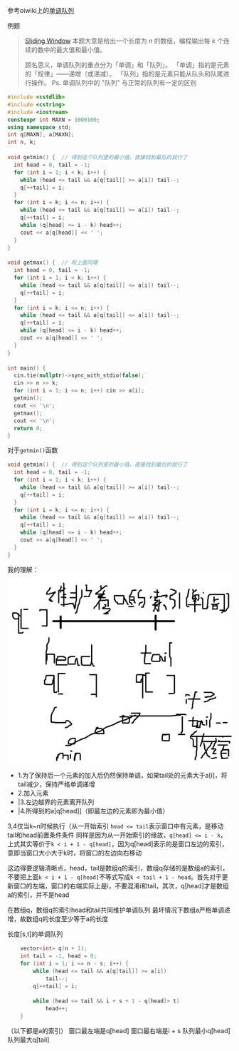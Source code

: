 参考oiwiki上的[单调队列](https://oi-wiki.org/ds/monotonous-queue/)

例题
>[Sliding Window](http://poj.org/problem?id=2823)
本题大意是给出一个长度为 $n$ 的数组，编程输出每 $k$ 个连续的数中的最大值和最小值。
>
>顾名思义，单调队列的重点分为「单调」和「队列」。
>「单调」指的是元素的「规律」——递增（或递减）。
>「队列」指的是元素只能从队头和队尾进行操作。
>Ps. 单调队列中的 "队列" 与正常的队列有一定的区别

```c++
#include <cstdlib>
#include <cstring>
#include <iostream>
constexpr int MAXN = 1000100;
using namespace std;
int q[MAXN], a[MAXN];
int n, k;

void getmin() {  // 得到这个队列里的最小值，直接找到最后的就行了
  int head = 0, tail = -1;
  for (int i = 1; i < k; i++) {
    while (head <= tail && a[q[tail]] >= a[i]) tail--;
    q[++tail] = i;
  }
  for (int i = k; i <= n; i++) {
    while (head <= tail && a[q[tail]] >= a[i]) tail--;
    q[++tail] = i;
    while (q[head] <= i - k) head++;
    cout << a[q[head]] << ' ';
  }
}

void getmax() {  // 和上面同理
  int head = 0, tail = -1;
  for (int i = 1; i < k; i++) {
    while (head <= tail && a[q[tail]] <= a[i]) tail--;
    q[++tail] = i;
  }
  for (int i = k; i <= n; i++) {
    while (head <= tail && a[q[tail]] <= a[i]) tail--;
    q[++tail] = i;
    while (q[head] <= i - k) head++;
    cout << a[q[head]] << ' ';
  }
}

int main() {
  cin.tie(nullptr)->sync_with_stdio(false);
  cin >> n >> k;
  for (int i = 1; i <= n; i++) cin >> a[i];
  getmin();
  cout << '\n';
  getmax();
  cout << '\n';
  return 0;
}
```


对于`getmin()`函数
```c++
void getmin() {  // 得到这个队列里的最小值，直接找到最后的就行了
  int head = 0, tail = -1;
  for (int i = 1; i < k; i++) {
    while (head <= tail && a[q[tail]] >= a[i]) tail--;
    q[++tail] = i;
  }
  for (int i = k; i <= n; i++) {
    while (head <= tail && a[q[tail]] >= a[i]) tail--;
    q[++tail] = i;
    while (q[head] <= i - k) head++;
    cout << a[q[head]] << ' ';
  }
}
```
我的理解：
![photo](../../photo/mono-queue.png)
* 1.为了保持后一个元素的加入后仍然保持单调，如果tail处的元素大于a[i]，将tail减少，保持严格单调递增
* 2.加入元素
* |3.左边越界的元素离开队列
* |4.所得到的a[q[head]]（即最左边的元素即为最小值）

3,4仅当k~n时候执行（从一开始索引
`head <= tail`表示窗口中有元素，是移动tail和head前置条件条件
同样是因为从一开始索引的缘故，`q[head] <= i - k`，上式其实等价于`k < i + 1 - q[head]`，因为q[head]表示的是窗口左边的索引，意即当窗口大小大于k时，将窗口的左边向右移动
 
这边得要逻辑清晰点，head，tail是数组q的索引，数组q存储的是数组a的索引，不要把上面`k < i + 1 - q[head]`不等式写成`k < tail + 1 - head`。首先对于更新窗口的左端，窗口的右端实际上是i，不要混淆i和tail，其次，q[head]才是数组a的索引，并不是head

在数组q，数组q的索引head和tail共同维护单调队列
最坏情况下数组a严格单调递增，故数组q的长度至少等于a的长度

长度[s,t]的单调队列
```c++
	vector<int> q(n + 1);
	int tail = -1, head = 0;
	for (int i = 1; i <= n - s; i++) {
		while (head <= tail && a[q[tail]] >= a[i])
			tail--;
		q[++tail] = i;

		while (head <= tail && i + s + 1 - q[head]> t)
			head++;
	}
  ```
  （以下都是a的索引）
  窗口最左端是q[head]
  窗口最右端是i + s
  队列最小q[head]
  队列最大q[tail]